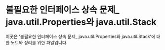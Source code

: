 ﻿# 불필요한 인터페이스 상속 문제_ java.util.Properties와 java.util.Stack

이곳은 '불필요한 인터페이스 상속 문제_ java.util.Properties와 java.util.Stack'에 대한 노트와 정리를 위한 파일입니다.
